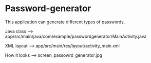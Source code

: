 # Password-generator
This application can generate different types of passwords.

Java class --> app/src/main/java/com/example/passwordgenerator/MainActivity.java

XML layout --> app/src/main/res/layout/activity_main.xml

How it looks --> screen_passowrd_generator.jpg
